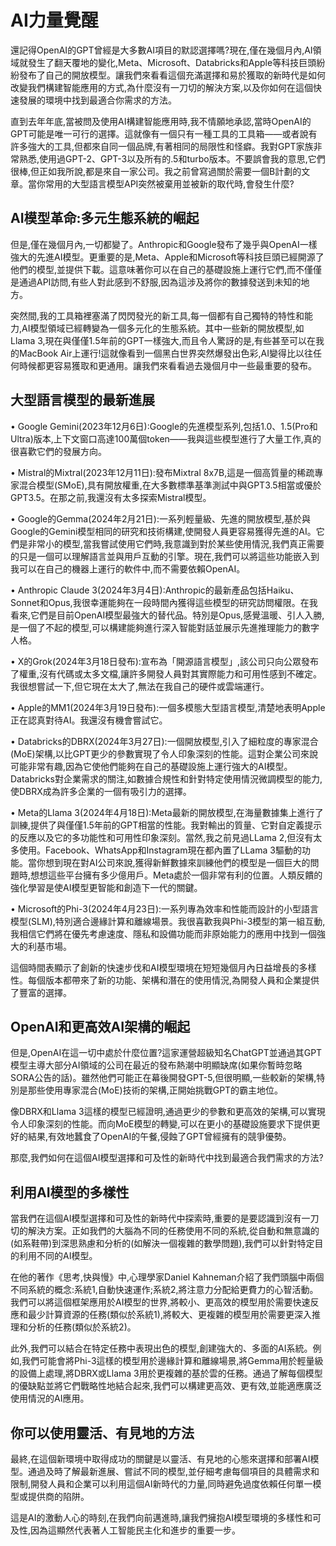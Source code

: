 # AI力量覺醒

還記得OpenAI的GPT曾經是大多數AI項目的默認選擇嗎?現在,僅在幾個月內,AI領域就發生了翻天覆地的變化,Meta、Microsoft、Databricks和Apple等科技巨頭紛紛發布了自己的開放模型。讓我們來看看這個充滿選擇和易於獲取的新時代是如何改變我們構建智能應用的方式,為什麼沒有一刀切的解決方案,以及你如何在這個快速發展的環境中找到最適合你需求的方法。

直到去年年底,當被問及使用AI構建智能應用時,我不情願地承認,當時OpenAI的GPT可能是唯一可行的選擇。這就像有一個只有一種工具的工具箱——或者說有許多強大的工具,但都來自同一個品牌,有著相同的局限性和怪癖。我對GPT家族非常熟悉,使用過GPT-2、GPT-3以及所有的.5和turbo版本。不要誤會我的意思,它們很棒,但正如我所說,都是來自一家公司。我之前曾寫過關於需要一個B計劃的文章。當你常用的大型語言模型API突然被棄用並被新的取代時,會發生什麼?

## AI模型革命:多元生態系統的崛起

但是,僅在幾個月內,一切都變了。Anthropic和Google發布了幾乎與OpenAI一樣強大的先進AI模型。更重要的是,Meta、Apple和Microsoft等科技巨頭已經開源了他們的模型,並提供下載。這意味著你可以在自己的基礎設施上運行它們,而不僅僅是通過API訪問,有些人對此感到不舒服,因為這涉及將你的數據發送到未知的地方。

突然間,我的工具箱裡塞滿了閃閃發光的新工具,每一個都有自己獨特的特性和能力,AI模型領域已經轉變為一個多元化的生態系統。其中一些新的開放模型,如Llama 3,現在與僅僅1.5年前的GPT一樣強大,而且令人驚訝的是,有些甚至可以在我的MacBook Air上運行!這就像看到一個黑白世界突然爆發出色彩,AI變得比以往任何時候都更容易獲取和更通用。讓我們來看看過去幾個月中一些最重要的發布。

## 大型語言模型的最新進展

• Google Gemini(2023年12月6日):Google的先進模型系列,包括1.0、1.5(Pro和Ultra)版本,上下文窗口高達100萬個token——我與這些模型進行了大量工作,真的很喜歡它們的發展方向。

• Mistral的Mixtral(2023年12月11日):發布Mixtral 8x7B,這是一個高質量的稀疏專家混合模型(SMoE),具有開放權重,在大多數標準基準測試中與GPT3.5相當或優於GPT3.5。在那之前,我還沒有太多探索Mistral模型。

• Google的Gemma(2024年2月21日):一系列輕量級、先進的開放模型,基於與Google的Gemini模型相同的研究和技術構建,使開發人員更容易獲得先進的AI。它們是非常小的模型,當我嘗試使用它們時,我意識到對於某些使用情況,我們真正需要的只是一個可以理解語言並與用戶互動的引擎。現在,我們可以將這些功能嵌入到我可以在自己的機器上運行的軟件中,而不需要依賴OpenAI。

• Anthropic Claude 3(2024年3月4日):Anthropic的最新產品包括Haiku、Sonnet和Opus,我很幸運能夠在一段時間內獲得這些模型的研究訪問權限。在我看來,它們是目前OpenAI模型最強大的替代品。特別是Opus,感覺溫暖、引人入勝,是一個了不起的模型,可以構建能夠進行深入智能對話並展示先進推理能力的數字人格。

• X的Grok(2024年3月18日發布):宣布為「開源語言模型」,該公司只向公眾發布了權重,沒有代碼或太多文檔,讓許多開發人員對其實際能力和可用性感到不確定。我很想嘗試一下,但它現在太大了,無法在我自己的硬件或雲端運行。

• Apple的MM1(2024年3月19日發布):一個多模態大型語言模型,清楚地表明Apple正在認真對待AI。我還沒有機會嘗試它。

• Databricks的DBRX(2024年3月27日):一個開放模型,引入了細粒度的專家混合(MoE)架構,以比GPT更少的參數實現了令人印象深刻的性能。這對企業公司來說可能非常有趣,因為它使他們能夠在自己的基礎設施上運行強大的AI模型。Databricks對企業需求的關注,如數據合規性和針對特定使用情況微調模型的能力,使DBRX成為許多企業的一個有吸引力的選擇。

• Meta的Llama 3(2024年4月18日):Meta最新的開放模型,在海量數據集上進行了訓練,提供了與僅僅1.5年前的GPT相當的性能。我對輸出的質量、它對自定義提示的反應以及它的多功能性和可用性印象深刻。當然,我之前見過LLama 2,但沒有太多使用。Facebook、WhatsApp和Instagram現在都內置了LLama 3驅動的功能。當你想到現在對AI公司來說,獲得新鮮數據來訓練他們的模型是一個巨大的問題時,想想這些平台擁有多少億用戶。Meta處於一個非常有利的位置。人類反饋的強化學習是使AI模型更智能和創造下一代的關鍵。

• Microsoft的Phi-3(2024年4月23日):一系列專為效率和性能而設計的小型語言模型(SLM),特別適合邊緣計算和離線場景。我很喜歡我與Phi-3模型的第一組互動,我相信它們將在優先考慮速度、隱私和設備功能而非原始能力的應用中找到一個強大的利基市場。

這個時間表顯示了創新的快速步伐和AI模型環境在短短幾個月內日益增長的多樣性。每個版本都帶來了新的功能、架構和潛在的使用情況,為開發人員和企業提供了豐富的選擇。

## OpenAI和更高效AI架構的崛起

但是,OpenAI在這一切中處於什麼位置?這家運營超級知名ChatGPT並通過其GPT模型主導大部分AI領域的公司在最近的發布熱潮中明顯缺席(如果你暫時忽略SORA公告的話)。雖然他們可能正在幕後開發GPT-5,但很明顯,一些較新的架構,特別是那些使用專家混合(MoE)技術的架構,正開始挑戰GPT的霸主地位。

像DBRX和Llama 3這樣的模型已經證明,通過更少的參數和更高效的架構,可以實現令人印象深刻的性能。而向MoE模型的轉變,可以在更小的基礎設施要求下提供更好的結果,有效地蠶食了OpenAI的午餐,侵蝕了GPT曾經擁有的競爭優勢。

那麼,我們如何在這個AI模型選擇和可及性的新時代中找到最適合我們需求的方法?

## 利用AI模型的多樣性

當我們在這個AI模型選擇和可及性的新時代中探索時,重要的是要認識到沒有一刀切的解決方案。正如我們的大腦為不同的任務使用不同的系統,從自動和無意識的(如系鞋帶)到深思熟慮和分析的(如解決一個複雜的數學問題),我們可以針對特定目的利用不同的AI模型。

在他的著作《思考,快與慢》中,心理學家Daniel Kahneman介紹了我們頭腦中兩個不同系統的概念:系統1,自動快速運作;系統2,將注意力分配給更費力的心智活動。我們可以將這個框架應用於AI模型的世界,將較小、更高效的模型用於需要快速反應和最少計算資源的任務(類似於系統1),將較大、更複雜的模型用於需要更深入推理和分析的任務(類似於系統2)。

此外,我們可以結合在特定任務中表現出色的模型,創建強大的、多面的AI系統。例如,我們可能會將Phi-3這樣的模型用於邊緣計算和離線場景,將Gemma用於輕量級的設備上處理,將DBRX或Llama 3用於更複雜的基於雲的任務。通過了解每個模型的優缺點並將它們戰略性地結合起來,我們可以構建更高效、更有效,並能適應廣泛使用情況的AI應用。

## 你可以使用靈活、有見地的方法

最終,在這個新環境中取得成功的關鍵是以靈活、有見地的心態來選擇和部署AI模型。通過及時了解最新進展、嘗試不同的模型,並仔細考慮每個項目的具體需求和限制,開發人員和企業可以利用這個AI新時代的力量,同時避免過度依賴任何單一模型或提供商的陷阱。

這是AI的激動人心的時刻,在我們向前邁進時,讓我們擁抱AI模型環境的多樣性和可及性,因為這顯然代表著人工智能民主化和進步的重要一步。
